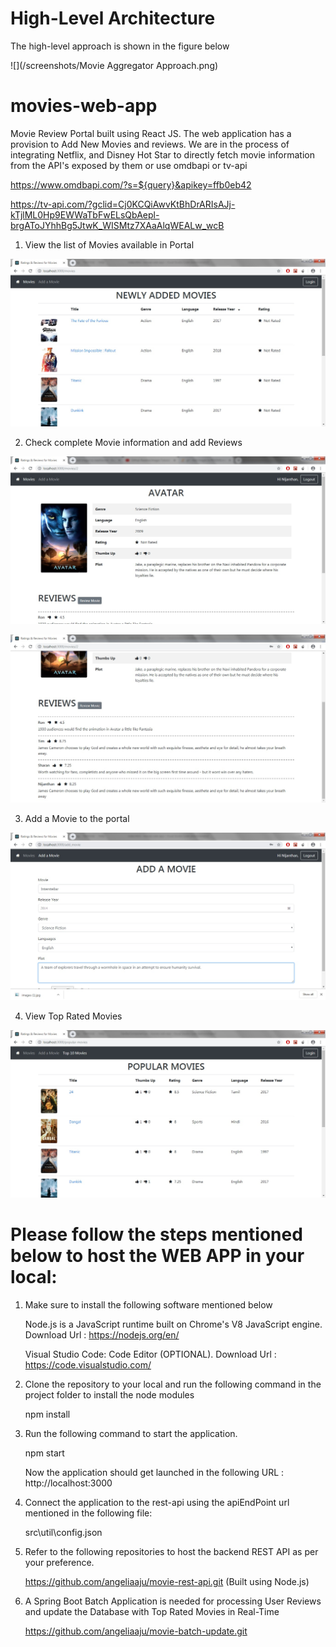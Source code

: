 # High-Level Architecture

The high-level approach is shown in the figure below 

![](/screenshots/Movie Aggregator Approach.png)

# movies-web-app

Movie Review Portal built using React JS. The web application has a provision to Add New Movies and reviews. We are in the process of integrating Netflix, and Disney Hot Star to directly fetch movie information from the API's exposed by them or use omdbapi or tv-api 

https://www.omdbapi.com/?s=${query}&apikey=ffb0eb42

https://tv-api.com/?gclid=Cj0KCQiAwvKtBhDrARIsAJj-kTjlML0Hp9EWWaTbFwELsQbAepl-brgAToJYhhBg5JtwK_WISMtz7XAaAlqWEALw_wcB

1. View the list of Movies available in Portal

![](/screenshots/Movies.jpg)

2. Check complete Movie information and add Reviews

![](/screenshots/MovieInfo.jpg)

![](/screenshots/CheckReviews.jpg)

3. Add a Movie to the portal

![](/screenshots/AddMovie.jpg)

4. View Top Rated Movies

![](/screenshots/Top10Movies.jpg)

# Please follow the steps mentioned below to host the WEB APP in your local:

1. Make sure to install the following software mentioned below

    Node.js is a JavaScript runtime built on Chrome's V8 JavaScript engine.
    Download Url : https://nodejs.org/en/
    
    Visual Studio Code: Code Editor (OPTIONAL).
    Download Url : https://code.visualstudio.com/
    
2. Clone the repository to your local and run the following command in the project folder to install the node modules

     npm install
     
3. Run the following command to start the application.

     npm start
     
   Now the application should get launched in the following URL : http://localhost:3000
   
4. Connect the application to the rest-api using the apiEndPoint url  mentioned in the following file:
    
      src\util\config.json
      
5. Refer to the following repositories to host the backend REST API as per your preference.

      https://github.com/angeliaaju/movie-rest-api.git (Built using Node.js)
  
6. A Spring Boot Batch Application is needed for processing User Reviews and update the Database with Top Rated Movies in Real-Time

      https://github.com/angeliaaju/movie-batch-update.git
